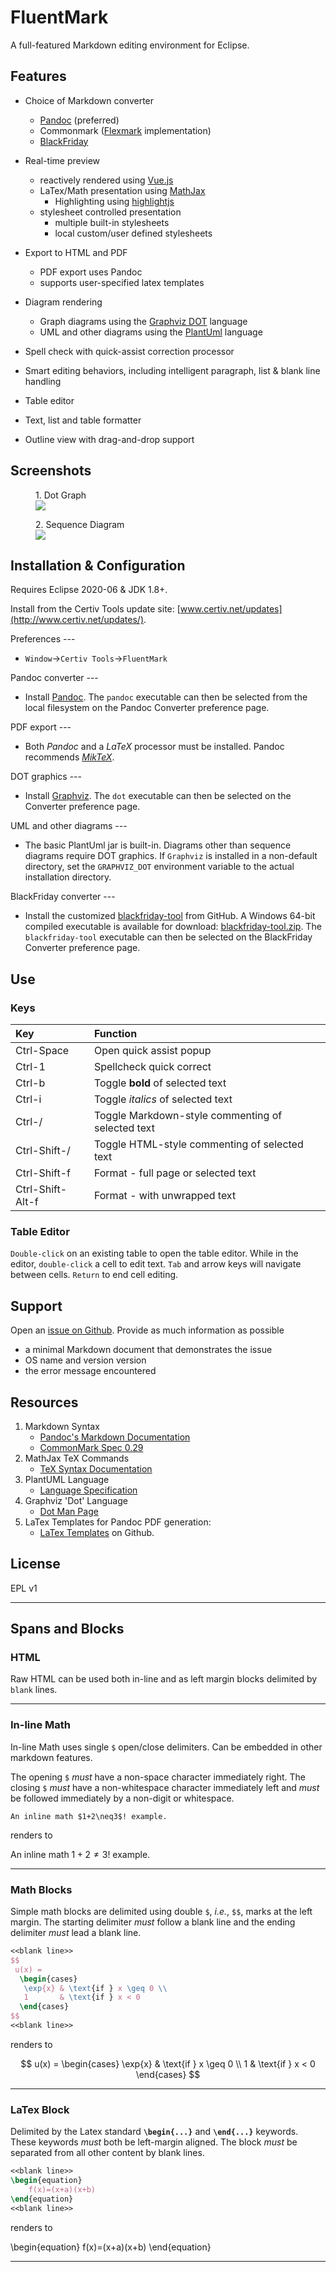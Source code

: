 # FluentMark

A full-featured Markdown editing environment for Eclipse.

## Features 

+ Choice of Markdown converter
    - [Pandoc](https://pandoc.org) (preferred)
    - Commonmark ([Flexmark](https://github.com/vsch/flexmark-java) implementation)
    - [BlackFriday](https://github.com/russross/blackfriday)
+ Real-time preview
    - reactively rendered using [Vue.js](https://vuejs.org/)
    - LaTex/Math presentation using [MathJax](https://www.mathjax.org/)
		- Highlighting using [highlightjs](https://highlightjs.org/)
    - stylesheet controlled presentation
        + multiple built-in stylesheets
        + local custom/user defined stylesheets
+ Export to HTML and PDF
  	- PDF export uses Pandoc
  	- supports user-specified latex templates
 
+ Diagram rendering
    - Graph diagrams using the [Graphviz DOT](http://www.graphviz.org/) language
    - UML and other diagrams using the [PlantUml](http://www.graphviz.org/) language
+ Spell check with quick-assist correction processor
+ Smart editing behaviors, including intelligent paragraph, list & blank line handling
+ Table editor
+ Text, list and table formatter
+ Outline view with drag-and-drop support

## Screenshots

<figure>
<figcaption>1. Dot Graph</figcaption>
<img src="./doc/ScreenShot.png">
</figure>

<figure>
<figcaption>2. Sequence Diagram</figcaption>
<img src="./doc/ScreenShot1.png">
</figure>


## Installation & Configuration

Requires Eclipse 2020-06 & JDK 1.8+.

Install from the Certiv Tools update site: [www.certiv.net/updates](http://www.certiv.net/updates/).

Preferences ---

- `Window`&rarr;`Certiv Tools`&rarr;`FluentMark`

Pandoc converter ---

- Install [Pandoc](https://pandoc.org). The `pandoc` executable can then be selected from the local filesystem 
  on the Pandoc Converter preference page.

PDF export ---

- Both *Pandoc* and a _LaTeX_ processor must be installed. Pandoc recommends [*MikTeX*](https://miktex.org/).

DOT graphics ---

- Install [Graphviz](http://www.graphviz.org/download.php). The `dot` executable can then be selected 
  on the Converter preference page.

UML and other diagrams ---

- The basic PlantUml jar is built-in. Diagrams other than sequence diagrams require DOT graphics. If 
  `Graphviz` is installed in a non-default directory, set the `GRAPHVIZ_DOT` environment variable to 
  the actual installation directory.

BlackFriday converter ---

- Install the customized [blackfriday-tool](https://github.com/grosenberg/blackfriday-tool) from GitHub. 
  A Windows 64-bit compiled executable is available for download: [blackfriday-tool.zip](http://www.certiv.net/updates/net.certiv.fluentmark.site/blackfriday-tool.zip). 
  The `blackfriday-tool` executable can then be selected on the BlackFriday Converter preference page.
  

## Use

### Keys

|Key             |Function                                         |
|:---------------|:------------------------------------------------|
|Ctrl-Space      |Open quick assist popup                          |
|Ctrl-1          |Spellcheck quick correct                         |
|Ctrl-b          |Toggle **bold** of selected text                 |
|Ctrl-i          |Toggle _italics_ of selected text                |
|Ctrl-/          |Toggle Markdown-style commenting of selected text|
|Ctrl-Shift-/    |Toggle HTML-style commenting of selected text    |
|Ctrl-Shift-f    |Format - full page or selected text              |
|Ctrl-Shift-Alt-f|Format - with unwrapped text                     |

### Table Editor

`Double-click` on an existing table to open the table editor. While in the editor, `double-click` a cell to edit 
text. `Tab` and arrow keys will navigate between cells. `Return` to end cell editing.



## Support

Open an [issue on Github](https://github.com/grosenberg/fluentmark/issues). Provide as much information as possible

- a minimal Markdown document that demonstrates the issue 
- OS name and version version 
- the error message encountered 

## Resources

1. Markdown Syntax
    - [Pandoc's Markdown Documentation](https://pandoc.org/MANUAL.html#pandocs-markdown)
    - [CommonMark Spec 0.29](https://spec.commonmark.org/0.29/)
1. MathJax TeX Commands 
    - [TeX Syntax Documentation](https://www.onemathematicalcat.org/MathJaxDocumentation/TeXSyntax.htm)
1. PlantUML Language
  	- [Language Specification](https://plantuml.com/sitemap-language-specification)
1. Graphviz 'Dot' Language 
	  - [Dot Man Page](http://www.graphviz.org/pdf/dot.1.pdf)
1. LaTex Templates for Pandoc PDF generation:
	  - [LaTex Templates](https://github.com/topics/latex-template "Latex Templates") on Github.

## License

EPL v1


--- 

## Spans and Blocks

### HTML

Raw HTML can be used both in-line and as left margin blocks delimited by `blank` lines.


---

### In-line Math 

In-line Math uses single `$` open/close delimiters. Can be embedded in other markdown features.

The opening `$` _must_ have a non-space character immediately right.  The closing `$` _must_ have a 
non-whitespace character immediately left and _must_ be followed immediately by a non-digit or whitespace. 

```
An inline math $1+2\neq3$! example.
```

renders to

An inline math $1+2\neq3$! example.
 
---

### Math Blocks

Simple math blocks are delimited using double `$`, *i.e.*, `$$`, marks at the left margin. The starting 
delimiter *must* follow a blank line and the ending delimiter *must* lead a blank line.

~~~ latex
<<blank line>>
$$
 u(x) =
  \begin{cases}
   \exp{x} & \text{if } x \geq 0 \\
   1       & \text{if } x < 0
  \end{cases}
$$
<<blank line>>
~~~

renders to

$$
 u(x) =
  \begin{cases}
   \exp{x} & \text{if } x \geq 0 \\
   1       & \text{if } x < 0
  \end{cases}
$$

---

### LaTex Block

Delimited by the Latex standard **`\begin{...}`** and **`\end{...}`** keywords. These keywords *must* both be 
left-margin aligned. The block *must* be separated from all other content by blank lines. 

~~~ latex
<<blank line>>
\begin{equation} 
	f(x)=(x+a)(x+b)
\end{equation}
<<blank line>>
~~~

renders to

\begin{equation}
  f(x)=(x+a)(x+b)
\end{equation}

---

